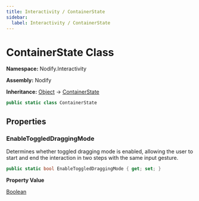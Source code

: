 ```yaml
---
title: Interactivity / ContainerState
sidebar:
  label: Interactivity / ContainerState
---
```


# ContainerState Class  
  
**Namespace:** Nodify.Interactivity  
  
**Assembly:** Nodify  
  
**Inheritance:** [Object](https://docs.microsoft.com/en-us/dotnet/api/System.Object) → [ContainerState](Nodify_Interactivity_ContainerState)  
  
```csharp  
public static class ContainerState  
```  
  
## Properties  
  
### EnableToggledDraggingMode  
  
Determines whether toggled dragging mode is enabled, allowing the user to start and end the interaction in two steps with the same input gesture.  
  
```csharp  
public static bool EnableToggledDraggingMode { get; set; }  
```  
  
**Property Value**  
  
[Boolean](https://docs.microsoft.com/en-us/dotnet/api/System.Boolean)  
  

